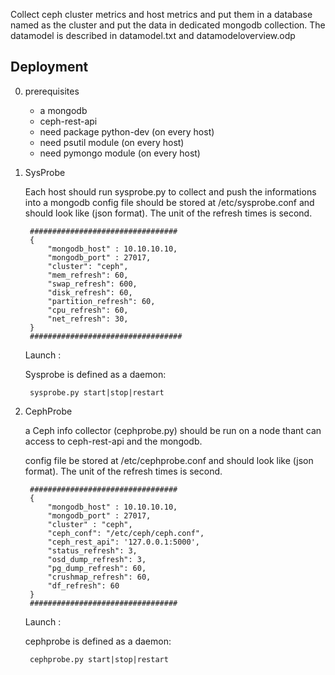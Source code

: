 Collect ceph cluster metrics and host metrics and put them in a database named as the cluster and put the data in dedicated mongodb collection. The datamodel is described in datamodel.txt and datamodeloverview.odp

Deployment
----------

0. prerequisites
    - a mongodb
    - ceph-rest-api
    - need package python-dev (on every host)
    - need psutil module (on every host)
    - need pymongo module (on every host)

1. SysProbe

    Each host should run sysprobe.py to collect and push the informations into a mongodb config file should be stored at /etc/sysprobe.conf and should look like (json format). The unit of the refresh times is second.

        #################################
        {
            "mongodb_host" : 10.10.10.10,
            "mongodb_port" : 27017,
            "cluster": "ceph",
            "mem_refresh": 60,
            "swap_refresh": 600,
            "disk_refresh": 60,
            "partition_refresh": 60,
            "cpu_refresh": 60,
            "net_refresh": 30,
        }
        ##################################

    Launch :

    Sysprobe is defined as a daemon:

        sysprobe.py start|stop|restart

2. CephProbe

    a Ceph info collector (cephprobe.py) should be run on a node thant can access to ceph-rest-api and the mongodb.

    config file be stored at /etc/cephprobe.conf and should look like (json format). The unit of the refresh times is second.

        #################################
        {
            "mongodb_host" : 10.10.10.10,
            "mongodb_port" : 27017,
            "cluster" : "ceph",
            "ceph_conf": "/etc/ceph/ceph.conf",
            "ceph_rest_api": '127.0.0.1:5000',
            "status_refresh": 3,
            "osd_dump_refresh": 3,
            "pg_dump_refresh": 60,
            "crushmap_refresh": 60,
            "df_refresh": 60
        }
        #################################

    Launch :

    cephprobe is defined as a daemon:

        cephprobe.py start|stop|restart
